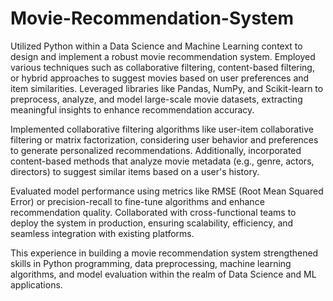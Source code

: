 # Movie-Recommendation-System


Utilized Python within a Data Science and Machine Learning context to design and implement a robust movie recommendation system. Employed various techniques such as collaborative filtering, content-based filtering, or hybrid approaches to suggest movies based on user preferences and item similarities. Leveraged libraries like Pandas, NumPy, and Scikit-learn to preprocess, analyze, and model large-scale movie datasets, extracting meaningful insights to enhance recommendation accuracy.

Implemented collaborative filtering algorithms like user-item collaborative filtering or matrix factorization, considering user behavior and preferences to generate personalized recommendations. Additionally, incorporated content-based methods that analyze movie metadata (e.g., genre, actors, directors) to suggest similar items based on a user's history.

Evaluated model performance using metrics like RMSE (Root Mean Squared Error) or precision-recall to fine-tune algorithms and enhance recommendation quality. Collaborated with cross-functional teams to deploy the system in production, ensuring scalability, efficiency, and seamless integration with existing platforms.

This experience in building a movie recommendation system strengthened skills in Python programming, data preprocessing, machine learning algorithms, and model evaluation within the realm of Data Science and ML applications.

